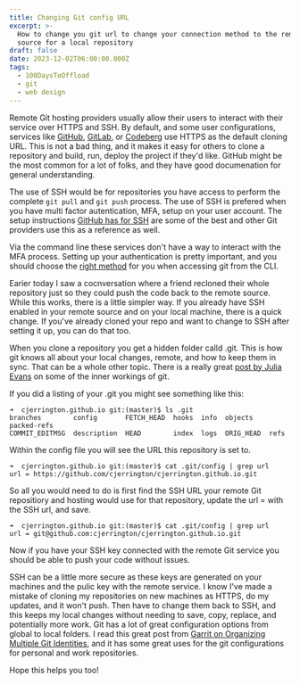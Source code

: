 ```yaml
---
title: Changing Git config URL
excerpt: >-
  How to change you git url to change your connection method to the remote
  source for a local repository
draft: false
date: 2023-12-02T06:00:00.000Z
tags:
  - 100DaysToOffload
  - git
  - web design
---
```


Remote Git hosting providers usually allow their users to interact with their service over HTTPS and SSH. By default, and some user configurations, services like [GitHub](https://github.com/), [GitLab](https://about.gitlab.com/), or [Codeberg](https://codeberg.org/) use HTTPS as the default cloning URL. This is not a bad thing, and it makes it easy for others to clone a repository and build, run, deploy the project if they'd like. GitHub might be the most common for a lot of folks, and they have good documenation for general understanding.

The use of SSH would be for repositories you have access to perform the complete `git pull` and `git push` process. The use of SSH is prefered when you have multi factor autentication, MFA, setup on your user account. The setup instructions [GitHub has for SSH](https://docs.github.com/en/authentication/connecting-to-github-with-ssh) are some of the best and other Git providers use this as a reference as well.

Via the command line these services don't have a way to interact with the MFA process. Setting up your authentication is pretty important, and you should choose the [right method](https://docs.github.com/en/authentication/keeping-your-account-and-data-secure/about-authentication-to-github#authenticating-with-the-command-line) for you when accessing git from the CLI.

Earier today I saw a cocnversation where a friend recloned their whole repository just so they could push the code back to the remote source. While this works, there is a little simpler way. If you already have SSH enabled in your remote source and on your local machine, there is a quick change. If you've already cloned your repo and want to change to SSH after setting it up, you can do that too.

When you clone a repository you get a hidden folder calld .git. This is how git knows all about your local changes, remote, and how to keep them in sync. That can be a whole other topic. There is a really great [post by Julia Evans]() on some of the inner workings of git.

If you did a listing of your .git you might see something like this:

```shell
➜  cjerrington.github.io git:(master)$ ls .git
branches        config       FETCH_HEAD  hooks  info  objects    packed-refs
COMMIT_EDITMSG  description  HEAD        index  logs  ORIG_HEAD  refs
```

Within the config file you will see the URL this repository is set to.

```shell
➜  cjerrington.github.io git:(master)$ cat .git/config | grep url
url = https://github.com/cjerrington/cjerrington.github.io.git
```

So all you would need to do is first find the SSH URL your remote Git repositiory and hosting would use for that repository, update the url =  with the SSH url, and save.

```shell
➜  cjerrington.github.io git:(master)$ cat .git/config | grep url
url = git@github.com:cjerrington/cjerrington.github.io.git
```

Now if you have your SSH key connected with the remote Git service you should be able to push your code without issues.

SSH can be a little more secure as these keys are generated on your machines and the pulic key with the remote service. I know I've made a mistake of cloning my repositories on new machines as HTTPS, do my updates, and it won't push. Then have to change them back to SSH, and this keeps my local changes without needing to save, copy, replace, and potentially more work. Git has a lot of great configuration options from global to local folders. I read this great post from [Garrit on Organizing Multiple Git Identities](https://garrit.xyz/posts/2023-10-13-organizing-multiple-git-identities), and it has some great uses for the git configurations for personal and work repositories.

Hope this helps you too!
